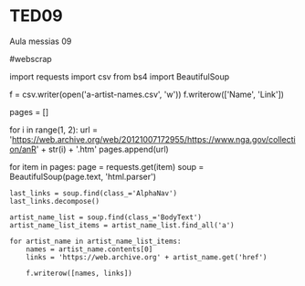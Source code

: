 # TED09
Aula messias 09

#webscrap

import requests
import csv
from bs4 import BeautifulSoup


f = csv.writer(open('a-artist-names.csv', 'w'))
f.writerow(['Name', 'Link'])

pages = []

for i in range(1, 2):
    url = 'https://web.archive.org/web/20121007172955/https://www.nga.gov/collection/anR' + str(i) + '.htm'
    pages.append(url)


for item in pages:
    page = requests.get(item)
    soup = BeautifulSoup(page.text, 'html.parser')

    last_links = soup.find(class_='AlphaNav')
    last_links.decompose()

    artist_name_list = soup.find(class_='BodyText')
    artist_name_list_items = artist_name_list.find_all('a')

    for artist_name in artist_name_list_items:
        names = artist_name.contents[0]
        links = 'https://web.archive.org' + artist_name.get('href')

        f.writerow([names, links])
